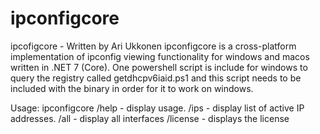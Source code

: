 # ipconfigcore
ipcofigcore - Written by Ari Ukkonen
ipconfigcore is a cross-platform implementation of ipconfig viewing functionality for windows and macos written in .NET 7 (Core).
One powershell script is include for windows to query the registry called getdhcpv6iaid.ps1 and this script needs to be included
with the binary in order for it to work on windows.

Usage:
ipconfigcore
/help - display usage.
/ips - display list of active IP addresses.
/all - display all interfaces
/license - displays the license
